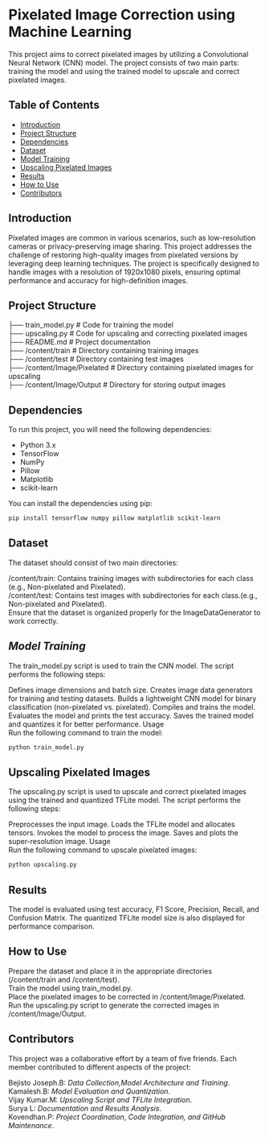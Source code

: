 # Pixelated Image Correction using Machine Learning

This project aims to correct pixelated images by utilizing a Convolutional Neural Network (CNN) model. The project consists of two main parts: training the model and using the trained model to upscale and correct pixelated images.

## Table of Contents
- [Introduction](#introduction)
- [Project Structure](#project-structure)
- [Dependencies](#dependencies)
- [Dataset](#dataset)
- [Model Training](#model-training)
- [Upscaling Pixelated Images](#upscaling-pixelated-images)
- [Results](#results)
- [How to Use](#how-to-use)
- [Contributors](#contributors)

## Introduction

Pixelated images are common in various scenarios, such as low-resolution cameras or privacy-preserving image sharing. This project addresses the challenge of restoring high-quality images from pixelated versions by leveraging deep learning techniques. The project is specifically designed to handle images with a resolution of 1920x1080 pixels, ensuring optimal performance and accuracy for high-definition images.

## Project Structure

├── train_model.py # Code for training the model<br>
├── upscaling.py # Code for upscaling and correcting pixelated images<br>
├── README.md # Project documentation<br>
├── /content/train # Directory containing training images<br>
├── /content/test # Directory containing test images<br>
├── /content/Image/Pixelated # Directory containing pixelated images for upscaling<br>
├── /content/Image/Output # Directory for storing output images<br>


## Dependencies

To run this project, you will need the following dependencies:

- Python 3.x
- TensorFlow
- NumPy
- Pillow
- Matplotlib
- scikit-learn

You can install the dependencies using pip:

```bash
pip install tensorflow numpy pillow matplotlib scikit-learn
```

## **Dataset**
The dataset should consist of two main directories:

/content/train: Contains training images with subdirectories for each class (e.g., Non-pixelated and Pixelated).<br>
/content/test: Contains test images with subdirectories for each class.(e.g., Non-pixelated and Pixelated).<br>
Ensure that the dataset is organized properly for the ImageDataGenerator to work correctly.

## *Model Training*
The train_model.py script is used to train the CNN model. The script performs the following steps:

Defines image dimensions and batch size.
Creates image data generators for training and testing datasets.
Builds a lightweight CNN model for binary classification (non-pixelated vs. pixelated).
Compiles and trains the model.
Evaluates the model and prints the test accuracy.
Saves the trained model and quantizes it for better performance.
Usage<br>
Run the following command to train the model:<br>

```bash
python train_model.py
```
## Upscaling Pixelated Images
The upscaling.py script is used to upscale and correct pixelated images using the trained and quantized TFLite model. The script performs the following steps:<br>

Preprocesses the input image.
Loads the TFLite model and allocates tensors.
Invokes the model to process the image.
Saves and plots the super-resolution image.
Usage<br>
Run the following command to upscale pixelated images:<br>

```bash
python upscaling.py
```
## **Results**
The model is evaluated using test accuracy, F1 Score, Precision, Recall, and Confusion Matrix. The quantized TFLite model size is also displayed for performance comparison.

## How to Use
Prepare the dataset and place it in the appropriate directories (/content/train and /content/test).<br>
Train the model using train_model.py.<br>
Place the pixelated images to be corrected in /content/Image/Pixelated.<br>
Run the upscaling.py script to generate the corrected images in /content/Image/Output.<br>

## Contributors
This project was a collaborative effort by a team of five friends. Each member contributed to different aspects of the project:

Bejisto Joseph.B: *Data Collection,Model Architecture and Training*.<br>
Kamalesh.B: *Model Evaluation and Quantization*.<br>
Vijay Kumar.M: *Upscaling Script and TFLite Integration*.<br>
Surya L: *Documentation and Results Analysis*.<br>
Kovendhan.P:  *Project Coordination, Code Integration, and GitHub Maintenance*.<br>



